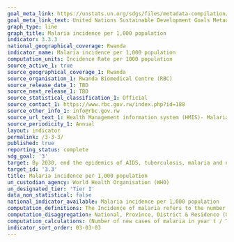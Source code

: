```yaml
---
goal_meta_link: https://unstats.un.org/sdgs/files/metadata-compilation/Metadata-Goal-3.pdf
goal_meta_link_text: United Nations Sustainable Development Goals Metadata (PDF 431 KB)
graph_type: line
graph_title: Malaria incidence per 1,000 population
indicator: 3.3.3
national_geographical_coverage: Rwanda
indicator_name: Malaria incidence per 1,000 population
computation_units: Incidence Rate per 1000 population
source_active_1: true
source_geographical_coverage_1: Rwanda
source_organisation_1: Rwanda Biomedical Centre (RBC) 
source_release_date_1: TBD
source_next_release_1: TBD
source_statistical_classification_1: Official
source_contact_1: https://www.rbc.gov.rw/index.php?id=188
source_other_info_1: info@rbc.gov.rw
source_url_text_1: Health Management information system (HMIS)- Malaria Incidence Data
source_periodicity_1: Annual
layout: indicator
permalink: /3-3-3/
published: true
reporting_status: complete
sdg_goal: '3'
target: By 2030, end the epidemics of AIDS, tuberculosis, malaria and neglected tropical diseases and combat hepatitis, water-borne diseases and other communicable diseases
target_id: '3.3'
title: Malaria incidence per 1,000 population
un_custodian_agency: World Health Organisation (WHO)
un_designated_tier: 'Tier I'
data_non_statistical: false
national_indicator_available: Malaria incidence per 1,000 population  
computation_definitions: The Incidence of malaria refers to the number of new cases of malaria per 1,000 people per year. Malaria cases are confirmed by microscopic examination or RDT in Rwanda 
computation_disaggregation: National, Province, District & Residence (Urban & Rural), Sex, Age
computation_calculations: (Number of new cases of malaria in year t / Total population)* 1,000 
indicator_sort_order: 03-03-03
---
```

